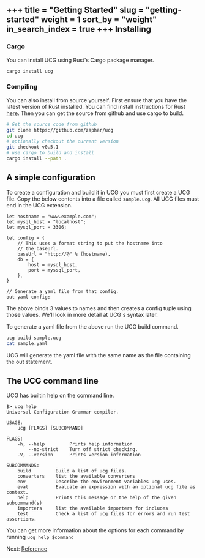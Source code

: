 +++
title = "Getting Started"
slug = "getting-started"
weight = 1
sort_by = "weight"
in_search_index = true
+++
Installing
----------

### Cargo

You can install UCG using Rust's Cargo package manager.

```sh
cargo install ucg
```

### Compiling

You can also install from source yourself. First ensure that you have the latest
version of Rust installed. You can find install instructions for Rust
[here](https://www.rust-lang.org/en-US/install.html). Then you can get the source
from github and use cargo to build.

```sh
# Get the source code from github
git clone https://github.com/zaphar/ucg
cd ucg
# optionally checkout the current version
git checkout v0.5.1
# use cargo to build and install
cargo install --path .
```

A simple configuration
----------------------

To create a configuration and build it in UCG you must first create a UCG file. Copy the below contents into a file called `sample.ucg`. All UCG files must end in the UCG
extension.

```
let hostname = "www.example.com";
let mysql_host = "localhost";
let mysql_port = 3306;

let config = {
    // This uses a format string to put the hostname into
    // the baseUrl.
    baseUrl = "http://@" % (hostname),
    db = {
        host = mysql_host,
        port = myssql_port,
    },
}

// Generate a yaml file from that config.
out yaml config;
```

The above binds 3 values to names and then creates a config tuple using those values.
We'll look in more detail at UCG's syntax later.

To generate a yaml file from the above run the UCG build command.

```sh
ucg build sample.ucg
cat sample.yaml
```

UCG will generate the yaml file with the same name as the file containing the out statement.

The UCG command line
-----------

UCG has builtin help on the command line. 

```
$> ucg help
Universal Configuration Grammar compiler.

USAGE:
    ucg [FLAGS] [SUBCOMMAND]

FLAGS:
    -h, --help         Prints help information
        --no-strict    Turn off strict checking.
    -V, --version      Prints version information

SUBCOMMANDS:
    build         Build a list of ucg files.
    converters    list the available converters
    env           Describe the environment variables ucg uses.
    eval          Evaluate an expression with an optional ucg file as context.
    help          Prints this message or the help of the given subcommand(s)
    importers     list the available importers for includes
    test          Check a list of ucg files for errors and run test assertions.
```

You can get more information about the options for each command by running `ucg help $command`

Next: <a href="/reference">Reference</a>